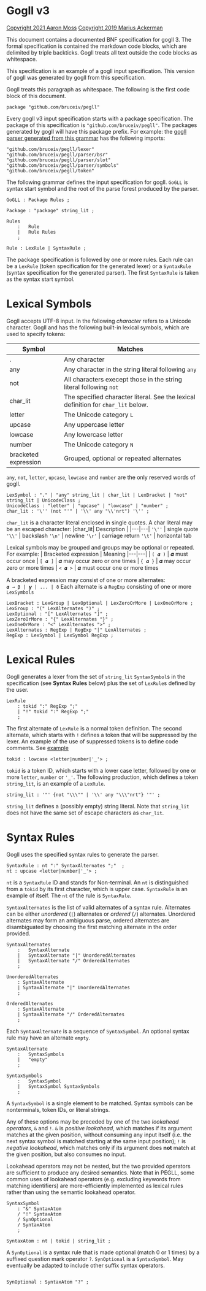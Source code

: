 # Gogll v3

[Copyright 2021 Aaron Moss](LICENCE)
[Copyright 2019 Marius Ackerman](LICENCE)

This document contains a documented BNF specification for gogll 3. The formal
specification is contained the markdown code blocks, which are delimited by triple
backticks. Gogll treats all text outside the code blocks as whitespace.

This specification is an example of a gogll input specification. This version of gogll was generated by gogll from this specification.

Gogll treats this paragraph as whitespace. The following is the first code block
of this document.

```
package "github.com/bruceiv/pegll"
```
Every gogll v3 input specification starts with a package specification. The
package of this specification is `"github.com/bruceiv/pegll"`.
The packages generated by gogll will have this package prefix.
For example: the [gogll parser generated from this grammar](parser/parser.go) has the following
imports:

	"github.com/bruceiv/pegll/lexer"
	"github.com/bruceiv/pegll/parser/bsr"
	"github.com/bruceiv/pegll/parser/slot"
	"github.com/bruceiv/pegll/parser/symbols"
	"github.com/bruceiv/pegll/token"

The following grammar defines the input specification for gogll. `GoGLL` is syntax
start symbol and the root of the parse forest produced by the parser.
```
GoGLL : Package Rules ;

Package : "package" string_lit ;

Rules
    :   Rule            
    |   Rule Rules  
    ;

Rule : LexRule | SyntaxRule ;
```
The package specification is followed by one or more rules. Each rule can be a 
`LexRule` (token specification for the generated lexer) or a 
`SyntaxRule` (syntax specification for the generated parser).
The first `SyntaxRule` is taken as the syntax start symbol.

# Lexical Symbols
Gogll accepts UTF-8 input. In the following *character* refers to a Unicode 
character. Gogll and has the following built-in lexical symbols, 
which are used to specify tokens:

| Symbol | Matches |
|---|---|
| . | Any character 
| any | Any character in the string literal following `any`
| not | All characters execept those in the string literal following `not`
| char_lit | The specified character literal. See the lexical definition for `char_lit` below.
| letter | The Unicode category `L`
| upcase | Any uppercase letter
| lowcase | Any lowercase letter
| number | The Unicode category `N`
| bracketed expression | Grouped, optional or repeated alternates

`any`, `not`, `letter`, `upcase`, `lowcase` and `number` are the only reserved
words of gogll.
```
LexSymbol : "." | "any" string_lit | char_lit | LexBracket | "not" string_lit | UnicodeClass ;
UnicodeClass : "letter" | "upcase" | "lowcase" | "number" ;
char_lit : '\'' (not "'" | '\\' any "\\'nrt") '\'' ;
```
`char_lit` is a character literal enclosed in single quotes. A char literal may
be an escaped character:
|char_lit| Description |
|---|---|
`'\''` | single quote
`'\\'` | backslash 
`'\n'` | newline
`'\r'` | carriage return
`'\t'` | horizontal tab

Lexical symbols may be grouped and groups may be optional or repeated.
For example:
| Bracketed expression | Meaning
|---|---|
| `( 𝜶 )` | 𝜶 must occur once
| `[ 𝜶 ]` | 𝜶 may occur zero or one times
| `{ 𝜶 }` | 𝜶 may occur zero or more times
| `< 𝜶 >` | 𝜶 must occur one or more times

A bracketed expression may consist of one or more alternates:  
`𝜶 → β | 𝞬 | ... | δ`
Each alternate is a `RegExp` consisting of one or more `LexSymbols`

```
LexBracket : LexGroup | LexOptional | LexZeroOrMore | LexOneOrMore ;
LexGroup : "(" LexAlternates ")" ;
LexOptional : "[" LexAlternates "]" ;
LexZeroOrMore : "{" LexAlternates "}" ;
LexOneOrMore : "<" LexAlternates ">" ;
LexAlternates : RegExp | RegExp "|" LexAlternates ;
RegExp : LexSymbol | LexSymbol RegExp ;
```
# Lexical Rules
Gogll generates a lexer from the set of `string_lit` `SyntaxSymbol`s in the specification
(see **Syntax Rules** below) plus the set of `LexRule`s defined by the user.

```
LexRule
    : tokid ":" RegExp ";"
    | "!" tokid ":" RegExp ";"
    ;
```
The first alternate of `LexRule` is a normal token definition. The second alternate, which starts with `!` defines a token that will be suppressed by the lexer. An example of the use of suppressed tokens is to define code comments.
See [example](examples/comments/comments.md)
```
tokid : lowcase <letter|number|'_'> ; 
```
`tokid` is a token ID, which starts with a lower case letter, followed by one
or more `letter`, `number` or `'_'`.
The following production, which defines a token `string_lit`, 
is an example of a `LexRule`.

```
string_lit : '"' {not "\\\"" | '\\' any "\\\"nrt"} '"' ;
```
`string_lit` defines a (possibly empty) string literal. Note that `string_lit`
does not have the same set of escape characters as `char_lit`.

# Syntax Rules
Gogll uses the specified syntax rules to generate the parser.
```
SyntaxRule : nt ":" SyntaxAlternates ";"  ;
nt : upcase <letter|number|'_'> ;
```
`nt` is a `SyntaxRule` ID and stands for Non-terminal. An `nt` is distinguished 
from a `tokid` by its first character, which is upper case. `SyntaxRule` is 
an example of itself. The `nt` of the rule is `SyntaxRule`.

`SyntaxAlternates` is the list of valid alternates of a syntax rule. Alternates can be either _unordered_ (`|`) alternates or _ordered_ (`/`) alternates. Unordered alternates may form an ambiguous parse, ordered alternates are disambiguated by choosing the first matching alternate in the order provided.
```
SyntaxAlternates
    :   SyntaxAlternate                   
    |   SyntaxAlternate "|" UnorderedAlternates
    |   SyntaxAlternate "/" OrderedAlternates
    ;

UnorderedAlternates
    : SyntaxAlternate
    | SyntaxAlternate "|" UnorderedAlternates
    ;

OrderedAlternates
    : SyntaxAlternate
    | SyntaxAlternate "/" OrderedAlternates
    ;
```

Each `SyntaxAlternate` is a sequence of `SyntaxSymbol`. An optional syntax rule may
have an alternate `empty`.
```
SyntaxAlternate
    :   SyntaxSymbols                     
    |   "empty"                     
    ;

SyntaxSymbols
    :   SyntaxSymbol                      
    |   SyntaxSymbol SyntaxSymbols              
    ;
```

A `SyntaxSymbol` is a single element to be matched. Syntax symbols can be nonterminals, token IDs, or literal strings.

Any of these options may be preceded by one of the two _lookahead operators_, `&` and `!`. `&` is _positive lookahead_, which matches if its argument matches at the given position, without consuming any input itself (i.e. the next syntax symbol is matched starting at the same input position); `!` is _negative lookahead_, which matches only if its argument does **not** match at the given position, but also consumes no input.

Lookahead operators may not be nested, but the two provided operators are sufficient to produce any desired semantics. Note that in PEGLL, some common uses of lookahead operators (e.g. excluding keywords from matching identifiers) are more-efficiently implemented as lexical rules rather than using the semantic lookahead operator.

```
SyntaxSymbol
    : "&" SyntaxAtom
    / "!" SyntaxAtom
    / SynOptional
    / SyntaxAtom
    ;

SyntaxAtom : nt | tokid | string_lit ;
```

A `SynOptional` is a syntax rule that is made optional (match 0 or 1 times) by a suffixed question mark operator `?`. `SynOptional` is a `SyntaxSymbol`. 
May eventually be adapted to include other suffix syntax operators. 

```

SynOptional : SyntaxAtom "?" ;

```
